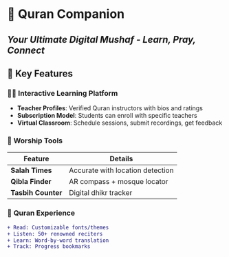 # 📖 **Quran Companion**  
*Your Ultimate Digital Mushaf - Learn, Pray, Connect*  
---

## 🌟 **Key Features**  

### 👨‍🏫 **Interactive Learning Platform**  
- **Teacher Profiles**: Verified Quran instructors with bios and ratings  
- **Subscription Model**: Students can enroll with specific teachers  
- **Virtual Classroom**: Schedule sessions, submit recordings, get feedback  

### 🕋 **Worship Tools**  
| Feature          | Details                          |
|------------------|----------------------------------|
| **Salah Times**  | Accurate with location detection |
| **Qibla Finder** | AR compass + mosque locator      |
| **Tasbih Counter** | Digital dhikr tracker          |

### 📖 **Quran Experience**  
```diff
+ Read: Customizable fonts/themes
+ Listen: 50+ renowned reciters
+ Learn: Word-by-word translation
+ Track: Progress bookmarks
